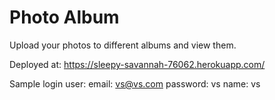 # Photo Album 

Upload your photos to different albums and view them. 

Deployed at: https://sleepy-savannah-76062.herokuapp.com/

Sample login user: 
email: vs@vs.com
password: vs
name: vs
